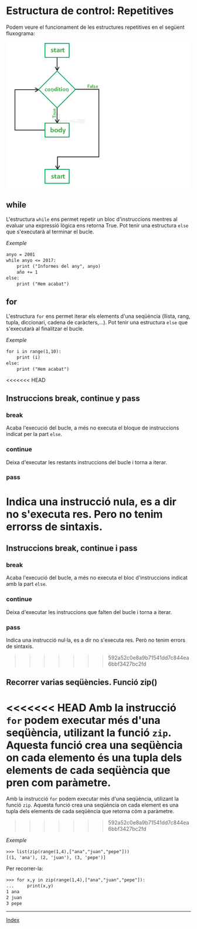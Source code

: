 # Estructura de control: Repetitives

Podem veure el funcionament de les estructures repetitives en el següent fluxograma:

<p align="center">
  <img  src="https://github.com/fbarraga/Python/blob/master/master/assets/iterativa.png">
</p>


## while

L'estructura `while` ens permet repetir un bloc d'instruccions mentres al evaluar una expressió lògica ens retorna  True. Pot tenir una estructura `else` que s'executarà al terminar el bucle.

*Exemple*

	anyo = 2001 
	while anyo <= 2017: 
    	print ("Informes del any", anyo) 
    	año += 1
    else:
    	print ("Hem acabat")

## for

L'estructura `for` ens permet iterar els elements d'una seqüència (llista, rang, tupla, diccionari, cadena de caràcters,...). Pot tenir una estructura `else` que s'executarà al finalitzar el bucle.

*Exemple*

	for i in range(1,10):
        print (i)
	else:
        print ("Hem acabat")

<<<<<<< HEAD
## Instruccions break, continue y pass

### break

Acaba l'execució del bucle, a més no executa el bloque de instruccions indicat per la part `else`.

### continue
	
Deixa d'executar les restants instruccions del bucle i torna a iterar.

### pass

Indica una instrucció nula, es a  dir no s'executa res. Pero no tenim errorss de sintaxis.
=======
## Instruccions break, continue i pass

### break

Acaba l'execució del bucle, a més no executa el bloc d'instruccions indicat amb la part `else`.

### continue
	
Deixa d'executar les instruccions que falten del bucle i torna a iterar.

### pass

Indica una instrucció nul·la, es a dir no s'executa res. Però no tenim errors de sintaxis.
>>>>>>> 592a52c0e8a9b71541dd7c844ea6bbf3427bc2fd

## Recorrer varias seqüències. Funció zip()

<<<<<<< HEAD
Amb la instrucció `for` podem executar més d'una seqüència, utilizant la funció `zip`. Aquesta funció crea una seqüència on cada elemento és una tupla dels elements de cada seqüència que pren com paràmetre.
=======
Amb la instrucció `for` podem executar més d'una seqüència, utilizant la funció `zip`. Aquesta funció crea una seqüència on cada element es una tupla dels elements de cada seqüència que retorna cóm a paràmetre.
>>>>>>> 592a52c0e8a9b71541dd7c844ea6bbf3427bc2fd

*Exemple*

	>>> list(zip(range(1,4),["ana","juan","pepe"]))
	[(1, 'ana'), (2, 'juan'), (3, 'pepe')]

Per recorrer-la:

	>>> for x,y in zip(range(1,4),["ana","juan","pepe"]):
	...     print(x,y)	
	1 ana
	2 juan
	3 pepe

***
[Index](../../../README.md)
